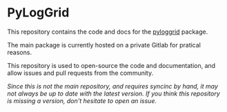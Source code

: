 # PyLogGrid

This repository contains the code and docs for the [pyloggrid](https://yppi.org/project/pyloggrid) package.

The main package is currently hosted on a private Gitlab for pratical reasons.

This repository is used to open-source the code and documentation, and allow issues and pull requests from the community.

*Since this is not the main repository, and requires syncinc by hand, it may not always be up to date with the latest version. If you think this repository is missing a version, don't hesitate to open an issue.*